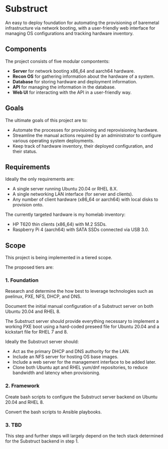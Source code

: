 # Substruct

An easy to deploy foundation for automating the provisioning 
of baremetal infrastructure via network booting, with a user-friendly web 
interface for managing OS configurations and tracking hardware inventory.

## Components 

The project consists of five modular compontents:
- **Server** for network booting x86_64 and aarch64 hardware.
- **Recon OS** for gathering information about the hardware of a system.
- **Database** for storing hardware and deployment information.
- **API** for managing the information in the database.
- **Web UI** for interacting with the API in a user-friendly way.

## Goals

The ultimate goals of this project are to: 
- Automate the processes for provisioning and reprovisioning hardware.
- Streamline the manual actions required by an administrator to 
configure various operating system deployments.
- Keep track of hardware inventory, their deployed configuration, 
and their status.

## Requirements 

Ideally the only requirements are:

- A single server running Ubuntu 20.04 or RHEL 8.X.
- A single networking LAN interface (for server and clients).
- Any number of client hardware (x86_64 or aarch64) with 
local disks to provision onto.

The currently targeted hardware is my homelab inventory:

- HP T620 thin clients (x86_64) with M.2 SSDs.
- Raspberry Pi 4 (aarch64) with SATA SSDs connected via USB 3.0.

## Scope

This project is being implemented in a tiered scope.

The proposed tiers are:

### 1. Foundation

Research and determine the how best to leverage technologies
such as pxelinux, PXE, NFS, DHCP, and DNS.

Document the initial manual configuration of a Substruct server 
on both Ubuntu 20.04 and RHEL 8.

The Substruct server should provide everything necessary to 
implement a working PXE boot using a hard-coded preseed file for 
Ubuntu 20.04 and a kickstart file for RHEL 7 and 8.

Ideally the Substruct server should: 

- Act as the primary DHCP and DNS authority for the LAN.
- Include an NFS server for hosting OS base images.
- Include a web server for the management interface to be added later.
- Clone both Ubuntu apt and RHEL yum/dnf repositories, 
to reduce bandwidth and latency when provisioning.

### 2. Framework

Create bash scripts to configure the Substruct server backend 
on Ubuntu 20.04 and RHEL 8.

Convert the bash scripts to Ansible playbooks.

### 3. TBD

This step and further steps will largely depend on the tech stack
determined for the Substruct backend in step 1.
